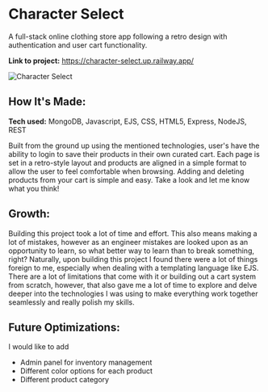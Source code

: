# Character Select
A full-stack online clothing store app following a retro design with authentication and user cart functionality.

**Link to project:** https://character-select.up.railway.app/

![Character Select](https://res.cloudinary.com/dtyc44fjq/image/upload/v1678075789/Clothing%20Store/chrome_st6gn1WmdZ_jrjvvo.gif)

## How It's Made:

**Tech used:** MongoDB, Javascript, EJS, CSS, HTML5, Express, NodeJS, REST

Built from the ground up using the mentioned technologies, user's have the ability to login to save their products in their own curated cart. 
Each page is set in a retro-style layout and products are aligned in a simple format to allow the user to feel comfortable when browsing. Adding and deleting products from your cart is simple and easy.
Take a look and let me know what you think!


## Growth:

Building this project took a lot of time and effort. This also means making a lot of mistakes, however as an engineer mistakes are looked upon as an opportunity to learn, so what better way to learn than to break something, right? 
Naturally, upon building this project I found there were a lot of things foreign to me, especially when dealing with a templating language like EJS. 
There are a lot of limitations that come with it or building out a cart system from scratch, however, that also gave me a lot of time to explore and delve deeper into the technologies I was using to make everything work together seamlessly and really polish my skills.

## Future Optimizations: 

I would like to add 
- Admin panel for inventory management
- Different color options for each product
- Different product category



